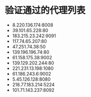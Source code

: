 # 验证通过的代理列表

 - 8.220.136.174:8008
 - 39.101.65.228:80
 - 183.215.23.242:9091
 - 117.74.65.207:80
 - 47.251.74.38:50
 - 139.196.196.74:80
 - 61.158.175.38:9002
 - 139.129.202.244:80
 - 221.231.13.198:1080
 - 61.186.243.6:9002
 - 5.45.126.128:8080
 - 218.77.183.214:5224
 - 101.71.143.237:8092
